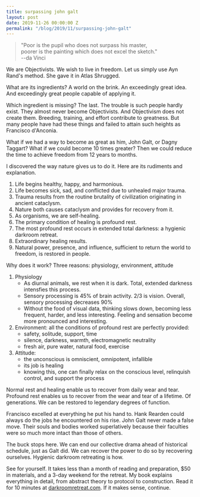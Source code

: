 ```yaml
---
title: surpassing john galt
layout: post
date: 2019-11-26 00:00:00 Z
permalink: "/blog/2019/11/surpassing-john-galt"
---
```


> "Poor is the pupil who does not surpass his master,  
poorer is the painting which does not excel the sketch."  
--da Vinci

We are Objectivists. We wish to live in freedom. Let us simply use Ayn Rand's method. She gave it in Atlas Shrugged. 

What are its ingredients? A world on the brink. An exceedingly great idea. And exceedingly great people capable of applying it. 

Which ingredient is missing? The last. The trouble is such people hardly exist. They almost never become Objectivists. And Objectivism does not create them. Breeding, training, and effort contribute to greatness. But many people have had these things and failed to attain such heights as Francisco d'Anconia.

What if we had a way to become as great as him, John Galt, or Dagny Taggart? What if we could become 10 times greater? Then we could reduce the time to achieve freedom from 12 years to months.

I discovered the way nature gives us to do it. Here are its rudiments and explanation.

1. Life begins healthy, happy, and harmonious.
2. Life becomes sick, sad, and conflicted due to unhealed major trauma.
3. Trauma results from the routine brutality of civilization originating in ancient cataclysm.
4. Nature both causes cataclysm and provides for recovery from it.
5. As organisms, we are self-healing.
6. The primary condition of healing is profound rest.
7. The most profound rest occurs in extended total darkness: a hygienic darkroom retreat.
8. Extraordinary healing results.
9. Natural power, presence, and influence, sufficient to return the world to freedom, is restored in people.

Why does it work? Three reasons: physiology, environment, attitude

1. Physiology
    - As diurnal animals, we rest when it is dark. Total, extended darkness intensfies this process.
    - Sensory processing is 45% of brain activity. 2/3 is vision. Overall, sensory processing decreases 90%
    - Without the food of visual data, thinking slows down, becoming less frequent, harder, and less interesting. Feeling and sensation become more pronounced and interesting.
2. Environment: all the conditions of profound rest are perfectly provided:
    - safety, solitude, support, time
    - silence, darkness, warmth, electromagnetic neutrality
    - fresh air, pure water, natural food, exercise
3. Attitude:
    - the unconscious is omniscient, omnipotent, infallible
    - its job is healing
    - knowing this, one can finally relax on the conscious level, relinquish control, and support the process
    
Normal rest and healing enable us to recover from daily wear and tear. Profound rest enables us to recover from the wear and tear of a lifetime. Of generations. We can be restored to legendary degrees of function. 

Francisco excelled at everything he put his hand to. Hank Rearden could always do the jobs he encountered on his rise. John Galt never made a false move. Their souls and bodies worked superlatively because their faculties were so much more intact than those of others.

The buck stops here. We can end our collective drama ahead of historical schedule, just as Galt did. We can recover the power to do so by recovering ourselves. Hygienic darkroom retreating is how.

See for yourself. It takes less than a month of reading and preparation, $50 in materials, and a 3-day weekend for the retreat. My book explains everything in detail, from abstract theory to protocol to construction. Read it for 10 minutes at [darkroomretreat.com](/). If it makes sense, continue.
